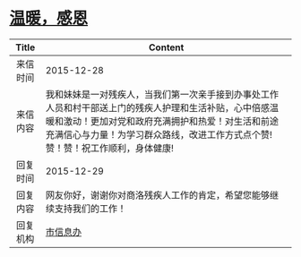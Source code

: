 # [温暖，感恩](http://www.shangluo.gov.cn/zmhd/ldxxxx.jsp?urltype=leadermail.LeaderMailContentUrl&wbtreeid=1112&leadermailid=3458)

| Title |                                                         Content                                                         |
|:-----:|-------------------------------------------------------------------------------------------------------------------------|
| 来信时间  | 2015-12-28                                                                                                              |
| 来信内容  | 我和妹妹是一对残疾人，当我们第一次亲手接到办事处工作人员和村干部送上门的残疾人护理和生活补贴，心中倍感温暖和激动！更加对党和政府充满拥护和热爱！对生活和前途充满信心与力量！为学习群众路线，改进工作方式点个赞!赞！赞！祝工作顺利，身体健康! |
| 回复时间  | 2015-12-29                                                                                                              |
| 回复内容  | 网友你好，谢谢你对商洛残疾人工作的肯定，希望您能够继续支持我们的工作！                                                                                     |
| 回复机构  | [市信息办](../../category/agencies/市信息办.md)                                                                                 |